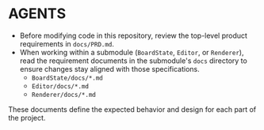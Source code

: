 # AGENTS

- Before modifying code in this repository, review the top-level product requirements in `docs/PRD.md`.
- When working within a submodule (`BoardState`, `Editor`, or `Renderer`), read the requirement documents in the submodule's `docs` directory to ensure changes stay aligned with those specifications.
  - `BoardState/docs/*.md`
  - `Editor/docs/*.md`
  - `Renderer/docs/*.md`

These documents define the expected behavior and design for each part of the project.
